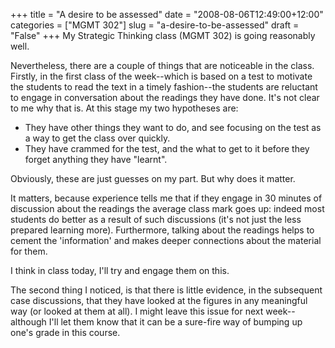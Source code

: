 +++
title = "A desire to be assessed"
date = "2008-08-06T12:49:00+12:00"
categories = ["MGMT 302"]
slug = "a-desire-to-be-assessed"
draft = "False"
+++
My Strategic Thinking class (MGMT 302) is going reasonably well.

Nevertheless, there are a couple of things that are noticeable in
the class. Firstly, in the first class of the week--which is based on a
test to motivate the students to read the text in a timely 
fashion--the students are reluctant to engage in conversation 
about the readings they have done. It's not clear to me why that 
is. At this stage my two hypotheses are:

- They have other things they want to do, and see focusing on the
test as a way to get the class over quickly.
- They have crammed for the test, and the what to get to it before
they forget anything they have "learnt".

Obviously, these are just guesses on my part. But why does it matter.

It matters, because experience tells me that if they engage in 30
minutes of discussion about the readings the average class mark
goes up: indeed most students do better as a result of such
discussions (it's not just the less prepared learning more).
Furthermore, talking about the readings helps to cement the
'information' and makes deeper connections about the material for
them.

I think in class today, I'll try and engage them on this.

The second thing I noticed, is that there is little evidence, in the
subsequent case discussions, that they have looked at the figures in
any meaningful way (or looked at them at all). I might leave this
issue for next week--although I'll let them know that it can be a
sure-fire way of bumping up one's grade in this course.

